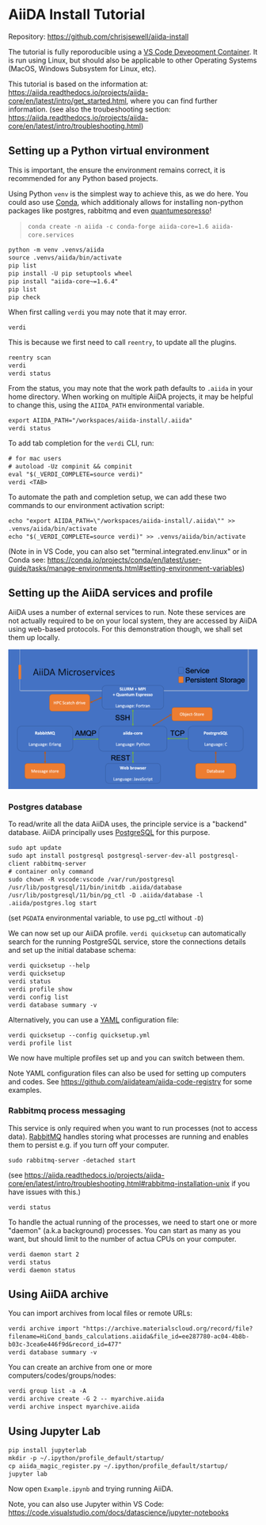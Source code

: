 # AiiDA Install Tutorial

Repository: https://github.com/chrisjsewell/aiida-install

The tutorial is fully reporoducible using a [VS Code Deveopment Container](https://code.visualstudio.com/docs/remote/containers).
It is run using Linux, but should also be applicable to other Operating Systems (MacOS, Windows Subsystem for Linux, etc).

This tutorial is based on the information at: <https://aiida.readthedocs.io/projects/aiida-core/en/latest/intro/get_started.html>, where you can find further information.
(see also the troubeshooting section: <https://aiida.readthedocs.io/projects/aiida-core/en/latest/intro/troubleshooting.html>)

## Setting up a Python virtual environment

This is important, the ensure the environment remains correct, it is recommended for any Python based projects.

Using Python `venv` is the simplest way to achieve this, as we do here.
You could aso use [Conda](https://docs.conda.io), which additionaly allows for installing non-python packages like postgres, rabbitmq and even [quantumespresso](https://anaconda.org/conda-forge/qe)!

> `conda create -n aiida -c conda-forge aiida-core=1.6 aiida-core.services`

```
python -m venv .venvs/aiida
source .venvs/aiida/bin/activate
pip list
pip install -U pip setuptools wheel
pip install "aiida-core~=1.6.4"
pip list
pip check
```

When first calling `verdi` you may note that it may error.

```
verdi
```

This is because we first need to call `reentry`, to update all the plugins.

```
reentry scan
verdi
verdi status
```

From the status, you may note that the work path defaults to `.aiida` in your home directory.
When working on multiple AiiDA projects, it may be helpful to change this, using the `AIIDA_PATH` environmental variable.

```
export AIIDA_PATH="/workspaces/aiida-install/.aiida"
verdi status
```

To add tab completion for the `verdi` CLI, run:

```
# for mac users
# autoload -Uz compinit && compinit
eval "$(_VERDI_COMPLETE=source verdi)"
verdi <TAB>
```

To automate the path and completion setup, we can add these two commands to our environment activation script:

```
echo "export AIIDA_PATH=\"/workspaces/aiida-install/.aiida\"" >> .venvs/aiida/bin/activate
echo "$(_VERDI_COMPLETE=source verdi)" >> .venvs/aiida/bin/activate
```

(Note in in VS Code, you can also set "terminal.integrated.env.linux" or in Conda see: <https://conda.io/projects/conda/en/latest/user-guide/tasks/manage-environments.html#setting-environment-variables>)

## Setting up the AiiDA services and profile

AiiDA uses a number of external services to run.
Note these services are not actually required to be on your local system, they are accessed by AiiDA using web-based protocols.
For this demonstration though, we shall set them up locally.

![aiida microservices](./aiida-microservices.png)

### Postgres database

To read/write all the data AiiDA uses, the principle service is a "backend" database. AiiDA principally uses [PostgreSQL](https://www.postgresql.org/) for this purpose.

```
sudo apt update
sudo apt install postgresql postgresql-server-dev-all postgresql-client rabbitmq-server
# container only command
sudo chown -R vscode:vscode /var/run/postgresql
/usr/lib/postgresql/11/bin/initdb .aiida/database
/usr/lib/postgresql/11/bin/pg_ctl -D .aiida/database -l .aiida/postgres.log start
```

(set `PGDATA` environmental variable, to use pg_ctl without `-D`)

We can now set up our AiiDA profile.
`verdi quicksetup` can automatically search for the running PostgreSQL service, store the connections details and set up the initial database schema:

```
verdi quicksetup --help
verdi quicksetup
verdi status
verdi profile show
verdi config list
verdi database summary -v
```

Alternatively, you can use a [YAML](https://en.wikipedia.org/wiki/YAML) configuration file:

```
verdi quicksetup --config quicksetup.yml
verdi profile list
```

We now have multiple profiles set up and you can switch between them.

Note YAML configuration files can also be used for setting up computers and codes. See <https://github.com/aiidateam/aiida-code-registry> for some examples.

### Rabbitmq process messaging

This service is only required when you want to run processes (not to access data). [RabbitMQ](https://www.rabbitmq.com/) handles storing what processes are running and enables them to persist e.g. if you turn off your computer.

```
sudo rabbitmq-server -detached start
```

(see <https://aiida.readthedocs.io/projects/aiida-core/en/latest/intro/troubleshooting.html#rabbitmq-installation-unix> if you have issues with this.)

```
verdi status
```

To handle the actual running of the processes, we need to start one or more "daemon" (a.k.a background) processes.
You can start as many as you want, but should limit to the number of actua CPUs on your computer.

```
verdi daemon start 2
verdi status
verdi daemon status
```

## Using AiiDA archive

You can import archives from local files or remote URLs:

```
verdi archive import "https://archive.materialscloud.org/record/file?filename=HiCond_bands_calculations.aiida&file_id=ee287780-ac04-4b8b-b03c-3cea6e446f9d&record_id=477"
verdi database summary -v
```

You can create an archive from one or more computers/codes/groups/nodes:

```
verdi group list -a -A
verdi archive create -G 2 -- myarchive.aiida
verdi archive inspect myarchive.aiida
```

## Using Jupyter Lab

```
pip install jupyterlab
mkdir -p ~/.ipython/profile_default/startup/
cp aiida_magic_register.py ~/.ipython/profile_default/startup/
jupyter lab
```

Now open `Example.ipynb` and trying running AiiDA.

Note, you can also use Jupyter within VS Code: <https://code.visualstudio.com/docs/datascience/jupyter-notebooks>
